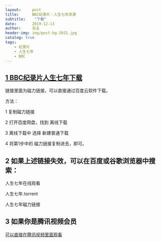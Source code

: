 ```yaml
---
layout:     post
title:      BBC纪录片：人生七年资源
subtitle:    "下载"
date:       2019-12-13
author:     岛主
header-img: img/post-bg-2015.jpg
catalog: true
tags:
    - 纪录片
    - 人生七年
    - BBC
---
```




## [1 BBC纪录片人生七年下载](https://www.dybee.tv/84194.html#normalDown)

链接里面为磁力链接，可以直接通过百度云软件下载。

方法：

1 复制磁力链接

2 打开百度网盘，找到 离线下载

3 离线下载中 选择 新建普通下载

4 将第1步中的 磁力链接复制进去，即可。



## 2 如果上述链接失效，可以在百度或谷歌浏览器中搜索： 

人生七年在线观看 

人生七年.torrent

人生七年磁力链接



## 3 如果你是腾讯视频会员

[可以直接在腾讯视频里面观看](https://v.qq.com/x/cover/fh87amml4j6fivp.html)

![]()